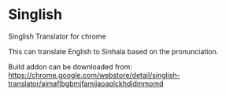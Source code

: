 Singlish
========

Singlish Translator for chrome

This can translate English to Sinhala based on the pronunciation. 


Build addon can be downloaded from: https://chrome.google.com/webstore/detail/singlish-translator/ajmaflbgbmjfamijaoaplckhdjdmmomd

